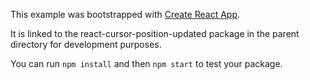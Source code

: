 This example was bootstrapped with [Create React App](https://github.com/facebook/create-react-app).

It is linked to the react-cursor-position-updated package in the parent directory for development purposes.

You can run `npm install` and then `npm start` to test your package.
